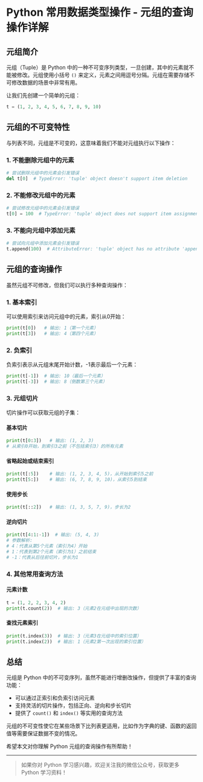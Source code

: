 # Python 常用数据类型操作 - 元组的查询操作详解

## 元组简介

元组（Tuple）是 Python 中的一种不可变序列类型，一旦创建，其中的元素就不能被修改。元组使用小括号 `()` 来定义，元素之间用逗号分隔。元组在需要存储不可修改数据的场景中非常有用。

让我们先创建一个简单的元组：

```python
t = (1, 2, 3, 4, 5, 6, 7, 8, 9, 10)
```

## 元组的不可变特性

与列表不同，元组是不可变的，这意味着我们不能对元组执行以下操作：

### 1. 不能删除元组中的元素

```python
# 尝试删除元组中的元素会引发错误
del t[0]  # TypeError: 'tuple' object doesn't support item deletion
```

### 2. 不能修改元组中的元素

```python
# 尝试修改元组中的元素会引发错误
t[0] = 100  # TypeError: 'tuple' object does not support item assignment
```

### 3. 不能向元组中添加元素

```python
# 尝试向元组中添加元素会引发错误
t.append(100)  # AttributeError: 'tuple' object has no attribute 'append'
```

## 元组的查询操作

虽然元组不可修改，但我们可以执行多种查询操作：

### 1. 基本索引

可以使用索引来访问元组中的元素，索引从0开始：

```python
print(t[0])   # 输出: 1（第一个元素）
print(t[3])   # 输出: 4（第四个元素）
```

### 2. 负索引

负索引表示从元组末尾开始计数，-1表示最后一个元素：

```python
print(t[-1])  # 输出: 10（最后一个元素）
print(t[-3])  # 输出: 8（倒数第三个元素）
```

### 3. 元组切片

切片操作可以获取元组的子集：

#### 基本切片

```python
print(t[0:3])   # 输出: (1, 2, 3)
# 从索引0开始，到索引3之前（不包括索引3）的所有元素
```

#### 省略起始或结束索引

```python
print(t[:5])    # 输出: (1, 2, 3, 4, 5)，从开始到索引5之前
print(t[5:])    # 输出: (6, 7, 8, 9, 10)，从索引5到结束
```

#### 使用步长

```python
print(t[::2])   # 输出: (1, 3, 5, 7, 9)，步长为2
```

#### 逆向切片

```python
print(t[4:1:-1])  # 输出: (5, 4, 3)
# 参数解析:
# 4：代表从第5个元素（索引为4）开始
# 1：代表到第2个元素（索引为1）之前结束
# -1：代表从后往前切片，步长为1
```

### 4. 其他常用查询方法

#### 元素计数

```python
t = (1, 2, 2, 3, 4, 2)
print(t.count(2))  # 输出: 3（元素2在元组中出现的次数）
```

#### 查找元素索引

```python
print(t.index(3))  # 输出: 3（元素3在元组中的索引位置）
print(t.index(2))  # 输出: 1（元素2第一次出现的索引位置）
```

## 总结

元组是 Python 中的不可变序列，虽然不能进行增删改操作，但提供了丰富的查询功能：
- 可以通过正索引和负索引访问元素
- 支持灵活的切片操作，包括正向、逆向和步长切片
- 提供了 `count()` 和 `index()` 等实用的查询方法

元组的不可变性使它在某些场景下比列表更适用，比如作为字典的键、函数的返回值等需要保证数据不变的情况。

希望本文对你理解 Python 元组的查询操作有所帮助！

---

> 如果你对 Python 学习感兴趣，欢迎关注我的微信公众号，获取更多 Python 学习资料！
